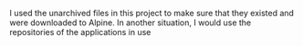 I used the unarchived files in this project to make sure that they existed and were downloaded to Alpine. 
In another situation, I would use the repositories of the applications in use
